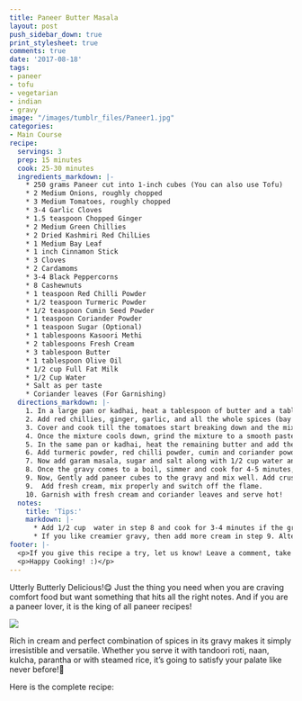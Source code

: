 ```yaml
---
title: Paneer Butter Masala
layout: post
push_sidebar_down: true
print_stylesheet: true
comments: true
date: '2017-08-18'
tags:
- paneer
- tofu
- vegetarian
- indian
- gravy
image: "/images/tumblr_files/Paneer1.jpg"
categories:
- Main Course
recipe:
  servings: 3
  prep: 15 minutes
  cook: 25-30 minutes
  ingredients_markdown: |-
    * 250 grams Paneer cut into 1-inch cubes (You can also use Tofu)
    * 2 Medium Onions, roughly chopped
    * 3 Medium Tomatoes, roughly chopped
    * 3-4 Garlic Cloves
    * 1.5 teaspoon Chopped Ginger
    * 2 Medium Green Chillies
    * 2 Dried Kashmiri Red ChilLies
    * 1 Medium Bay Leaf
    * 1 inch Cinnamon Stick
    * 3 Cloves
    * 2 Cardamoms
    * 3-4 Black Peppercorns
    * 8 Cashewnuts
    * 1 teaspoon Red Chilli Powder
    * 1/2 teaspoon Turmeric Powder
    * 1/2 teaspoon Cumin Seed Powder
    * 1 teaspoon Coriander Powder
    * 1 teaspoon Sugar (Optional)
    * 1 tablespoons Kasoori Methi
    * 2 tablespoons Fresh Cream
    * 3 tablespoon Butter
    * 1 tablespoon Olive Oil
    * 1/2 cup Full Fat Milk
    * 1/2 Cup Water
    * Salt as per taste
    * Coriander leaves (For Garnishing)
  directions_markdown: |-
    1. In a large pan or kadhai, heat a tablespoon of butter and a tablespoon of oil.
    2. Add red chillies, ginger, garlic, and all the whole spices (bay leaves, cinnamon, cloves, cardamom and peppercorns). Saute for a minute or two and add green chillies, cashew nuts, and onions. Once the onions turn translucent, add the tomatoes. Mix well.
    3. Cover and cook till the tomatoes start breaking down and the mixture starts leaving oil at the edges. It will take 5-7 minutes. Switch off the flame and set aside to cool.
    4. Once the mixture cools down, grind the mixture to a smooth paste.
    5. In the same pan or kadhai, heat the remaining butter and add the gravy paste made in step 4.
    6. Add turmeric powder, red chilli powder, cumin and coriander powder. Mix well.
    7. Now add garam masala, sugar and salt along with 1/2 cup water and 1/2 cup milk. Bring the gravy to a boil.
    8. Once the gravy comes to a boil, simmer and cook for 4-5 minutes, till the oil separates slightly.
    9. Now, Gently add paneer cubes to the gravy and mix well. Add crushed kasoori methi and cook for approx 2 minutes or until you get the desired consistency.
    9.  Add fresh cream, mix properly and switch off the flame.
    10. Garnish with fresh cream and coriander leaves and serve hot!
  notes:
    title: 'Tips:'
    markdown: |-
      * Add 1/2 cup  water in step 8 and cook for 3-4 minutes if the gravy is too thick.
      * If you like creamier gravy, then add more cream in step 9. Alternatively, if you do not like creamy taste, then you can altogether avoid using cream.
footer: |-
  <p>If you give this recipe a try, let us know! Leave a comment, take a picture, post it on Instagram and tag us @hungertreats.</p>
  <p>Happy Cooking! :)</p>
---
```


Utterly Butterly Delicious!😋 Just the thing you need when you are craving comfort food but want something that hits all the right notes. And if you are a paneer lover, it is the king of all paneer recipes!

![]({{site.url}}/images/tumblr_files/Paneer2.jpg)

Rich in cream and perfect combination of spices in its gravy makes it simply irresistible and versatile. Whether you serve it with tandoori roti, naan, kulcha, parantha or with steamed rice, it’s going to satisfy your palate like never before!🍛


Here is the complete recipe: